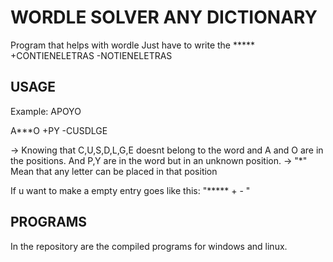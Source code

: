 # WORDLE SOLVER ANY DICTIONARY
Program that helps with wordle Just have to write the ***** +CONTIENELETRAS -NOTIENELETRAS

## USAGE

Example:
  APOYO
  
  A***O +PY -CUSDLGE
 
-> Knowing that C,U,S,D,L,G,E doesnt belong to the word and A and O are in the positions. And P,Y are in the word but in an unknown position.
-> "*" Mean that any letter can be placed in that position

If u want to make a empty entry goes like this: "***** + - "

## PROGRAMS

In the repository are the compiled programs for windows and linux.
